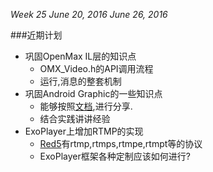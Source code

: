 *Week 25	June 20, 2016	June 26, 2016*

###近期计划
* 巩固OpenMax IL层的知识点
  * OMX_Video.h的API调用流程
  * 运行,消息的整套机制
* 巩固Android Graphic的一些知识点
  * 能够按照[文档](https://source.android.com/devices/graphics/architecture.html),进行分享.
  * 结合实践讲讲经验
* ExoPlayer上增加RTMP的实现
  * [Red5](https://github.com/Red5/red5-client/tree/master/src/main/java/org/red5/client/net)有rtmp,rtmps,rtmpe,rtmpt等的协议
  * ExoPlayer框架各种定制应该如何进行?
